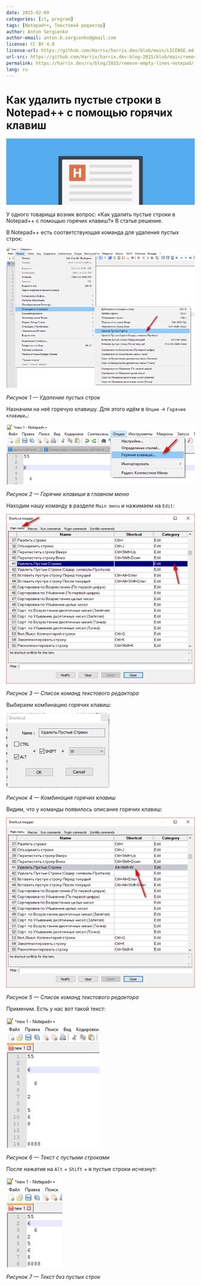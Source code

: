 ```yaml
---
date: 2015-02-09
categories: [it, program]
tags: [Notepad++, Текстовой редактор]
author: Anton Sergienko
author-email: anton.b.sergienko@gmail.com
license: CC BY 4.0
license-url: https://github.com/Harrix/harrix.dev/blob/main/LICENSE.md
url-src: https://github.com/Harrix/harrix.dev-blog-2015/blob/main/remove-empty-lines-notepad/remove-empty-lines-notepad.md
permalink: https://harrix.dev/ru/blog/2015/remove-empty-lines-notepad/
lang: ru
---
```


# Как удалить пустые строки в Notepad++ с помощью горячих клавиш

![Featured image](featured-image.svg)

У одного товарища возник вопрос: «Как удалить пустые строки в Notepad++ с помощью горячих клавиш?» В статье решение.

В Notepad++ есть соответствующая команда для удаления пустых строк:

![Удаление пустых строк](img/remove-empty-lines.png)

_Рисунок 1 — Удаление пустых строк_

Назначим на неё горячую клавишу. Для этого идём в `Опции` → `Горячие клавиши…`:

![Горячие клавиши в главном меню](img/shortcuts_01.png)

_Рисунок 2 — Горячие клавиши в главном меню_

Находим нашу команду в разделе `Main menu` и нажимаем на `Edit`:

![Список команд текстового редактора](img/shortcuts_02.png)

_Рисунок 3 — Список команд текстового редактора_

Выбираем комбинацию горячих клавиш:

![Комбинация горячих клавиш](img/shortcuts_03.png)

_Рисунок 4 — Комбинация горячих клавиш_

Видим, что у команды появилось описание горячих клавиш:

![Список команд текстового редактора](img/shortcuts_04.png)

_Рисунок 5 — Список команд текстового редактора_

Применим. Есть у нас вот такой текст:

![Текст с пустыми строками](img/text_01.png)

_Рисунок 6 — Текст с пустыми строками_

После нажатия на `Alt` + `Shift` + `W` пустые строки исчезнут:

![Текст без пустых строк](img/text_02.png)

_Рисунок 7 — Текст без пустых строк_
